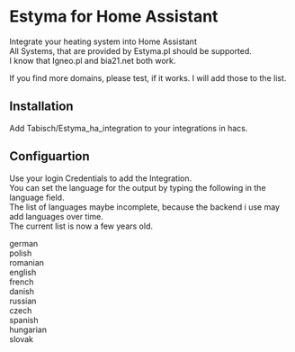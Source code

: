 # Estyma for Home Assistant

Integrate your heating system into Home Assistant \
All Systems, that are provided by Estyma.pl should be supported. \
I know that Igneo.pl and bia21.net both work. 

If you find more domains, please test, if it works.
I will add those to the list.

## Installation

Add Tabisch/Estyma_ha_integration to your integrations in hacs.

## Configuartion

Use your login Credentials to add the Integration. \
You can set the language for the output by typing the following in the language field. \
The list of languages maybe incomplete, because the backend i use may add languages over time. \
The current list is now a few years old.

german \
polish \
romanian \
english \
french \
danish \
russian \
czech \
spanish \
hungarian \
slovak
